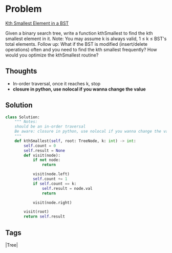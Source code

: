 # Problem
[Kth Smallest Element in a BST](https://leetcode.com/problems/kth-smallest-element-in-a-bst)

Given a binary search tree, write a function kthSmallest to find the kth smallest element in it.
Note: You may assume k is always valid, 1 ≤ k ≤ BST's total elements.
Follow up: What if the BST is modified (insert/delete operations) often and you need to find the kth smallest frequently? How would you optimize the kthSmallest routine?

## Thoughts
- In-order traversal, once it reaches k, stop 
- __closure in python, use nolocal if you wanna change the value__

## Solution
```python
class Solution:
    """ Notes:
    should be an in-order traversal
    Be aware: closure in python, use nolocal if you wanna change the value
    """
    def kthSmallest(self, root: TreeNode, k: int) -> int:
        self.count = 0
        self.result = None
        def visit(node):
            if not node:
                return 

            visit(node.left)
            self.count += 1
            if self.count == k:
                self.result = node.val
                return

            visit(node.right)

        visit(root)
        return self.result
```

## Tags
|Tree|

[comment]: <timestamp:2019-06-15>
